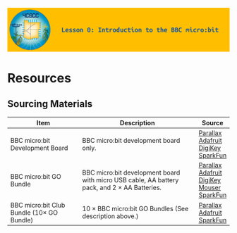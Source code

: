 ![header-lesson-00](assets/header-lesson-00.png)

# Resources

## Sourcing Materials

| Item                                      | Description                                                  | Source                                                       |
| ----------------------------------------- | ------------------------------------------------------------ | ------------------------------------------------------------ |
| BBC micro:bit Development Board           | BBC micro:bit development board only.                        | [Parallax](https://www.parallax.com/product/microbit-v2-0-module/)<br />[Adafruit](https://www.adafruit.com/product/4781)<br />[DigiKey](https://www.digikey.com/en/products/detail/okdo/MICRO-BIT-SINGLE/22121539)<br />[SparkFun](https://www.sparkfun.com/products/17287) |
| BBC micro:bit GO Bundle                   | BBC micro:bit development board with micro USB cable, AA battery pack, and 2 × AA Batteries. | [Parallax](https://www.parallax.com/product/microbit-2-0-go-bundle/)<br />[Adafruit](https://www.adafruit.com/product/4834)<br />[DigiKey](https://www.digikey.com/en/products/detail/okdo/MICRO-BIT-GO/22121532)<br />[Mouser](https://www.mouser.com/ProductDetail/SparkFun/DEV-17288?qs=zW32dvEIR3vhPGlpo8dFog%3D%3D)<br />[SparkFun](https://www.sparkfun.com/products/17288) |
| BBC micro:bit Club Bundle (10× GO Bundle) | 10 × BBC micro:bit GO Bundles (See description above.)       | [Parallax](https://www.parallax.com/product/microbit-v2-0-club-bundle/)<br />[Adafruit](https://www.adafruit.com/product/4833)<br />[SparkFun](https://www.sparkfun.com/products/17290) |



## 
